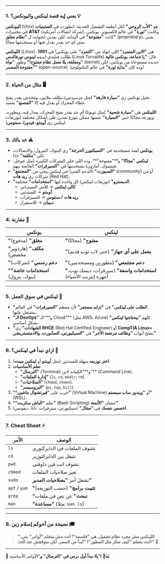 
---

### **1. يعني إيه قصة لينكس واليونكس؟** 💡
**اليونكس** (Unix) هو **"الأب الروحي"** لكل أنظمة التشغيل الحديثة. اتطورت في **الستينيات** في مختبرات **AT&T** (شركة اتصالات أمريكية)، وكانت **"ثورة"** في عالم الكمبيوتر. يونكس كانت **"مفتوحة"** في البداية، لكن بعدين اتحولت ل **"نظام مغلق"** (proprietary)، يعني مش أي حد يقدر يعدل فيها أو يستخدمها مجانًا.

**اللينكس** (Linux) هي **"الابن المتمرد"** اللي اتولد من **"التمرد"** على يونكس! في **1991**، طالب فنلندي اسمه **لينوس تورفالدس** (Linus Torvalds) قال: **"يا جماعة، يونكس غالية ومغلقة، يلا نعمل نظام مفتوح!"** وطور **"نواة"** (kernel) جديدة مستوحاة من يونكس، لكن **"مفتوحة المصدر"** (open-source). وده كان **"بداية ثورة"** في عالم التكنولوجيا!

---

### **2. مثال من الحياة 🖥️**
تخيل يونكس زي **"سيارة فارهة"** (مثل مرسيدس) بتكلف ملايين، ومحدش يقدر يفتح غطاء المحرك أو يعدل فيه إلا **"المصنع"** نفسه.

**اللينكس** هي **"سيارة شعبية"** (مثل تويوتا) أي حد يقدر يفتح المحرك، يعدل فيه، ويطوره، ويوزعه مجانًا! حتى **"السيارة"** نفسها ممكن تتوزع بعدين على أشكال مختلفة (توزيعات لينكس زي **أوبنتو، فيدورا، سنتوس**).

---

### **3. خد بالك ⚠️**
- **يونكس** لسه مستخدمة في **"السيكتورز الحرجة"** زي البنوك، البترول، والاتصالات، لكن **"مكلفة"** جدًا.
- **لينكس** **"مجانًا"** و**"مفتوحة"**، وده اللي خلى الشركات الكبيرة (مثل جوجل، فيسبوك، أمازون) تستخدمها في **"السيرفرات"** الخاصة بيهم.
- **"السبورت"** (الدعم الفني) في لينكس بيجي من **"المجتمع"** (community) أو من شركات زي **ريد هات** (Red Hat).
- **"الديسترو"** (توزيعات لينكس) كل واحدة ليها **"استخدامات"** مختلفة:
  - **كالي لينكس** → للأمن السيبراني.
  - **أوبنتو** → للمبتدئين.
  - **ريد هات / سنتوس** → للسيرفرات.
  - **ديبيان** → للاستقرار.

---

### **4. مقارنة 🔄**
| يونكس | لينكس |
|-------|-------|
| **"مغلق"** (مدفوع) | **"مفتوح"** (مجانًا) |
| **"مكلف"** (هاردوير مخصص) | **"يعمل على أي جهاز"** (حتى لاب توب قديم) |
| **"دعم رسمي"** (شركات) | **"دعم مجتمعي"** (مطورين ومستخدمين) |
| **"استخدامات خاصة"** (بنوك، بترول) | **"استخدامات واسعة"** (سيرفرات، ديسك توب، أجهزه إنترنت الأشياء) |

---

### **5. لينكس في سوق العمل 💼**
- **"الطلب على لينكس"** في **"تزايد مستمر"** لأن معظم **"السيرفرات"** في العالم بتشتغل عليها.
- **"الـ DevOps"** و**"الـ Cloud"** (مثل AWS، Azure) كلهم **"بيحتاجوا لينكس"** بشكل أساسي.
- **"الشهادات"** زي **RHCE** (Red Hat Certified Engineer) أو **CompTIA Linux+** بتفتح أبواب **"وظائف مرتفعة الأجر"** في **"السيكيورتي، السابورت، والادمنستريشن"**.

---

### **6. ازاي نبدأ في لينكس؟** 🚀
1. **اختر توزيعه** سهلة للمبتدئين (مثل **أوبنتو** أو **لينكس مينت**).
2. **تعلم الأساسيات**:
   - **"الترمنال"** (Terminal) و**"الكماند لاين"** (Command Line).
   - **"إدارة الملفات"** (`ls`, `cd`, `mkdir`, `rm`).
   - **"الصلاحيات"** (`chmod`, `chown`).
   - **"البروسيسز"** (`ps`, `top`, `kill`).
3. **جرب على **"فيرتشوال ماشين"** (Virtual Machine) أو **"ويندوز ساب سيستم"** (WSL).
4. **تعلم **"الباش سكربت"** (Bash Scripting) عشان **"الأتمتة"**.
5. **اخصص نفسك** في **"مجال"** (سيكيورتي، سيرفرات، داتا، ديفوبس).

---

### **7. Cheat Sheet ⚡**
| الأمر | الوصف |
|-------|-------|
| `ls` | تشوف الملفات في الدايركتوري |
| `cd` | تتنقل بين الدايركتوريز |
| `pwd` | تشوف انت فين دلوقتي |
| `chmod` | تغير صلاحيات الملفات |
| `sudo` | تشغل أمر **"بصلاحيات المدير"** |
| `apt` / `yum` | **"تثبيت برامج"** (حسب التوزيعه) |
| `grep` | **"تبحث"** عن نص في ملفات |
| `man` | **"مساعدة"** (مثلا: `man ls`) |

---

### **8. نصيحة من أخوكم إسلام زين  🎓**
> **"اللينكس مش مجرد نظام تشغيل، هي **"فلسفة"**! انت مش بتتعلم **"أوامر"** بس، انت بتتعلم **"كيف تفكر مثل المطور"**!**
> **"ابدأ من الصفر، لكن متوقفش عند الحد!"** 💪

---
🎉
**يلا نبدأ أول درس في **"الترمنال"** و**"الأوامر الأساسية"**!** 🐧💻
